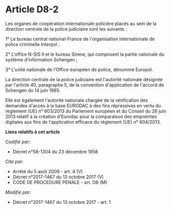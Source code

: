 # Article D8-2

Les organes de coopération internationale policière placés au sein de la direction centrale de la police judiciaire sont les
suivants :

1° Le bureau central national-France de l'organisation internationale de police criminelle Interpol ;

2° L'office N-SIS II et le bureau Sirene, qui composent la partie nationale du système d'information Schengen ;

3° L'unité nationale de l'Office européen de police, dénommé Europol.

La direction centrale de la police judiciaire est l'autorité nationale désignée par l'article 40, paragraphe 5, de la
convention d'application de l'accord de Schengen du 14 juin 1985.

Elle est également l'autorité nationale chargée de la vérification des demandes d'accès à la base EURODAC à des fins
répressives en vertu du règlement (UE) n° 603/2013 du Parlement européen et du Conseil du 26 juin 2013 relatif à la création
d'Eurodac pour la comparaison des empreintes digitales aux fins de l'application efficace du règlement (UE) n° 604/2013.

**Liens relatifs à cet article**

_Codifié par_:

  - Décret n°58-1304 du 23 décembre 1958

_Cité par_:

  - Arrêté du 5 août 2009 - art. 4 (V)
  - Décret n°2017-1467 du 13 octobre 2017 (V)
  - CODE DE PROCEDURE PENALE - art. D8 (M)

_Modifié par_:

  - Décret n°2017-1467 du 13 octobre 2017 - art. 1
